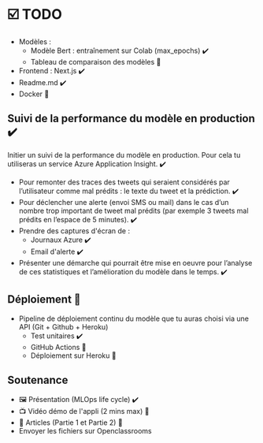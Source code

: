 # ☑️ TODO

- Modèles : 
  - Modèle Bert : entraînement sur Colab (max_epochs) ✔️
  - Tableau de comparaison des modèles 🚧
- Frontend : Next.js ✔️
- Readme.md ✔️
- Docker 🚧

## Suivi de la performance du modèle en production ✔️

Initier un suivi de la performance du modèle en production. Pour cela tu utiliseras un service Azure Application Insight. ✔️

- Pour remonter des traces des tweets qui seraient considérés par l’utilisateur comme mal prédits : le texte du tweet et la prédiction. ✔️
- Pour déclencher une alerte (envoi SMS ou mail) dans le cas d’un nombre trop important de tweet mal prédits (par exemple 3 tweets mal prédits en l’espace de 5 minutes). ✔️
- Prendre des captures d'écran de : 
  - Journaux Azure  ✔️
  - Email d'alerte ✔️
- Présenter une démarche qui pourrait être mise en oeuvre pour l’analyse de ces statistiques et l’amélioration du modèle dans le temps. ✔️

## Déploiement 🚧

- Pipeline de déploiement continu du modèle que tu auras choisi via une API (Git + Github + Heroku)
  - Test unitaires ✔️
  - GitHub Actions 🚧
  - Déploiement sur Heroku 🚧

## Soutenance

- 🖼️ Présentation (MLOps life cycle) ✔️
- 📺 Vidéo démo de l'appli (2 mins max) 🚧
- 📝 Articles (Partie 1 et Partie 2) 🚧
- Envoyer les fichiers sur Openclassrooms 
